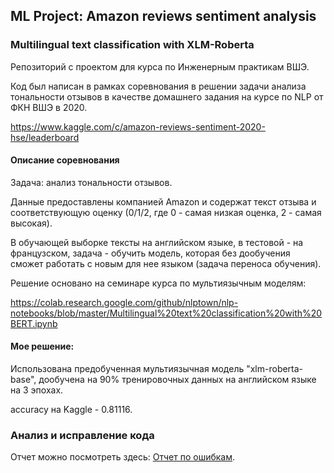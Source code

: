## ML Project: Amazon reviews sentiment analysis
### Multilingual text classification with XLM-Roberta

Репозиторий с проектом для курса по Инженерным практикам ВШЭ.

Код был написан в рамках соревнования в решении задачи анализа тональности отзывов в качестве домашнего задания на курсе по NLP от ФКН ВШЭ в 2020.

https://www.kaggle.com/c/amazon-reviews-sentiment-2020-hse/leaderboard

#### Описание соревнования
Задача: анализ тональности отзывов.

Данные предоставлены компанией Amazon и содержат текст отзыва и соответствующую оценку (0/1/2, где 0 - самая низкая оценка, 2 - самая высокая).

В обучающей выборке тексты на английском языке, в тестовой - на французском, задача -  обучить модель, которая без дообучения сможет работать с новым для нее языком (задача переноса обучения).

Решение основано на семинаре курса по мультиязычным моделям:

https://colab.research.google.com/github/nlptown/nlp-notebooks/blob/master/Multilingual%20text%20classification%20with%20BERT.ipynb


#### Мое решение:

Использована предобученная мультиязычная модель "xlm-roberta-base", дообучена на 90% тренировочных данных на английском языке на 3 эпохах.

accuracy на Kaggle - 0.81116.


### Анализ и исправление кода
Отчет можно посмотреть здесь: [Отчет по ошибкам](errors_report.md).

